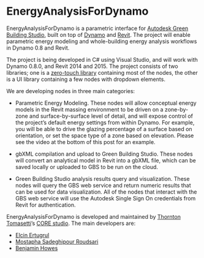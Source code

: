 EnergyAnalysisForDynamo
============

EnergyAnalysisForDynamo is a parametric interface for [Autodesk Green Building Studio](https://gbs.autodesk.com/GBS/), built on top of [Dynamo](http://dynamobim.org/) and [Revit](http://www.autodesk.com/products/revit-family/overview).  The project will enable parametric energy modeling and whole-building energy analysis workflows in Dynamo 0.8 and Revit.

The project is being developed in C# using Visual Studio, and will work with Dynamo 0.8.0, and Revit 2014 and 2015.  The project consists of two libraries; one is a [zero-touch library](https://github.com/DynamoDS/Dynamo/wiki/Zero-Touch-Plugin-Development) containing most of the nodes, the other is a UI library containing a few nodes with dropdown elements.  


We are developing nodes in three main categories:

 - Parametric Energy Modeling.  These nodes will allow conceptual energy models in the Revit massing environment to be driven on a zone-by-zone and surface-by-surface level of detail, and will expose control of the project’s default energy settings from within Dynamo.  For example, you will be able to drive the glazing percentage of a surface based on orientation, or set the space type of a zone based on elevation.  Please see the video at the bottom of this post for an example.

 - gbXML compilation and upload to Green Building Studio.  These nodes will convert an analytical model in Revit into a gbXML file, which can be saved locally or uploaded to GBS to be run on the cloud.  

 - Green Building Studio analysis results query and visualization.  These nodes will query the GBS web service and return numeric results that can be used for data visualization.  All of the nodes that interact with the GBS web service will use the Autodesk Single Sign On credentials from Revit for authentication.


EnergyAnalysisForDynamo is developed and maintained by [Thornton Tomasetti](http://www.thorntontomasetti.com/)’s [CORE studio](http://core.thorntontomasetti.com/).  The main developers are:
- [Elcin Ertugrul](https://github.com/eertugrul)
- [Mostapha Sadeghipour Roudsari](https://github.com/mostaphaRoudsari)
- [Benjamin Howes](https://github.com/bhowes-tt)
